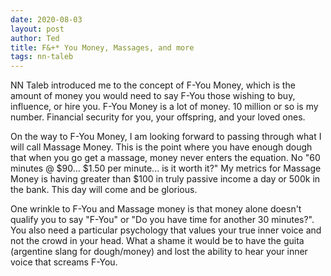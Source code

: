 ```yaml
---
date: 2020-08-03
layout: post
author: Ted
title: F&+* You Money, Massages, and more
tags: nn-taleb
---
```

NN Taleb introduced me to the concept of F-You Money, which is the amount of money you would need to say F-You those wishing to buy, influence, or hire you. F-You Money is a lot of money. 10 million or so is my number. Financial security for you, your offspring, and your loved ones.

On the way to F-You Money, I am looking forward to passing through what I will call Massage Money. This is the point where you have enough dough that when you go get a massage, money never enters the equation. No "60 minutes @ $90... $1.50 per minute... is it worth it?" My metrics for Massage Money is having greater than $100 in truly passive income a day or 500k in the bank. This day will come and be glorious.

One wrinkle to F-You and Massage money is that money alone doesn't qualify you to say "F-You" or "Do you have time for another 30 minutes?". You also need a particular psychology that values your true inner voice and not the crowd in your head. What a shame it would be to have the guita (argentine slang for dough/money) and lost the ability to hear your inner voice that screams F-You.
